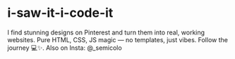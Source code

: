 # i-saw-it-i-code-it
I find stunning designs on Pinterest and turn them into real, working websites. Pure HTML, CSS, JS magic — no templates, just vibes. Follow the journey 💻✨. Also on Insta: @_semicolo
